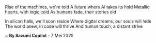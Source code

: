 Rise of the machines, we're told
A future where AI takes its hold
Metallic hearts, with logic cold
As humans fade, their stories old

In silicon halls, we'll soon reside
Where digital dreams, our souls will hide
The world anew, in code will thrive
And human touch, a distant strive

~ <b>By Sazumi Copilot</b> - 7 Mei 2025
